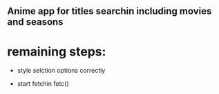 ## Anime app for titles searchin including movies and seasons

# remaining steps:

- style selction options correctly

- start fetchin fetc()
